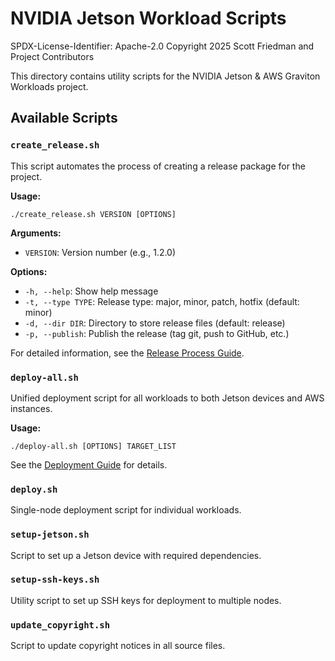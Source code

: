 # NVIDIA Jetson Workload Scripts

SPDX-License-Identifier: Apache-2.0
Copyright 2025 Scott Friedman and Project Contributors

This directory contains utility scripts for the NVIDIA Jetson & AWS Graviton Workloads project.

## Available Scripts

### `create_release.sh`

This script automates the process of creating a release package for the project.

**Usage:**
```
./create_release.sh VERSION [OPTIONS]
```

**Arguments:**
- `VERSION`: Version number (e.g., 1.2.0)

**Options:**
- `-h, --help`: Show help message
- `-t, --type TYPE`: Release type: major, minor, patch, hotfix (default: minor)
- `-d, --dir DIR`: Directory to store release files (default: release)
- `-p, --publish`: Publish the release (tag git, push to GitHub, etc.)

For detailed information, see the [Release Process Guide](/docs/user-guide/release-process.md).

### `deploy-all.sh`

Unified deployment script for all workloads to both Jetson devices and AWS instances.

**Usage:**
```
./deploy-all.sh [OPTIONS] TARGET_LIST
```

See the [Deployment Guide](/docs/user-guide/deployment.md) for details.

### `deploy.sh`

Single-node deployment script for individual workloads.

### `setup-jetson.sh`

Script to set up a Jetson device with required dependencies.

### `setup-ssh-keys.sh`

Utility script to set up SSH keys for deployment to multiple nodes.

### `update_copyright.sh`

Script to update copyright notices in all source files.